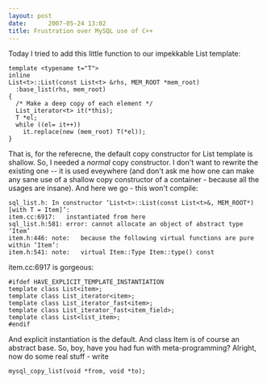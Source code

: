 ```yaml
---
layout: post
date:      2007-05-24 13:02
title: Frustration over MySQL use of C++
---
```


Today I tried to add this little function to our impekkable List template:

    template <typename t="T">
    inline
    List<t>::List(const List<t> &rhs, MEM_ROOT *mem_root)
      :base_list(rhs, mem_root)
    {
      /* Make a deep copy of each element */
      List_iterator<t> it(*this);
      T *el;
      while ((el= it++))
        it.replace(new (mem_root) T(*el));
    }

That is, for the referecne, the default copy constructor for List template
is shallow.  So, I needed a _normal_ copy constructor. I don't want to
rewrite the existing one -- it is used eveywhere (and don't ask me how one
can make any sane use of a shallow copy constructor of a container - because
all the usages are insane).  And here we go - this won't compile:

    sql_list.h: In constructor ‘List<t>::List(const List<t>&, MEM_ROOT*) [with T = Item]’:
    item.cc:6917:   instantiated from here
    sql_list.h:581: error: cannot allocate an object of abstract type ‘Item’
    item.h:446: note:   because the following virtual functions are pure within ‘Item’:
    item.h:541: note: 	virtual Item::Type Item::type() const

item.cc:6917 is gorgeous:

    #ifdef HAVE_EXPLICIT_TEMPLATE_INSTANTIATION
    template class List<item>;
    template class List_iterator<item>;
    template class List_iterator_fast<item>;
    template class List_iterator_fast<item_field>;
    template class List<list_item>;
    #endif

And explicit instantiation is the default. And class Item is of course an
abstract base.  So, boy, have you had fun with meta-programming? Alright,
now do some real stuff - write 

    mysql_copy_list(void *from, void *to);

